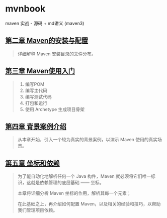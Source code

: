 # mvnbook
maven 实战  - 源码 + md讲义 (maven3)

## [第二章 Maven的安装与配置](Chapter2/README.md)
> 详细解释 Maven 安装目录的文件分布。


## [第三章 Maven使用入门](Chapter3/README.md)
> 1. 编写POM
> 2. 编写主代码
> 3. 编写测试代码
> 4. 打包和运行
> 5. 使用 Archetype 生成项目骨架


## [第四章 背景案例介绍](Chapter4/README.md)
> 从本章开始，引入一个较为真实的背景案例，以演示 Maven 使用的真实场景。


## [第五章 坐标和依赖](Chapter5/README.md)
> 为了能自动化地解析任何一个 Java 构件，Maven 就必须将它们唯一标识，这就是依赖管理的底层基础 —— 坐标。
>
> 本章将详细分析 Maven 坐标的作用，解析其每一个元素；
>
> 在此基础之上，再介绍如何配置 Maven，以及相关的经验和技巧，以帮助我们管理项目依赖。
